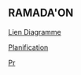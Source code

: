 ## RAMADA'ON

<a href="https://lucid.app/lucidchart/b55ad967-0eb4-45b4-92d5-48302c5ccdcc/edit?invitationId=inv_d27cd0bb-d368-4a77-b1c6-a12091085e71&page=0_0#">Lien Diagramme</a>


<a href="https://raaaa.atlassian.net/jira/software/projects/KAN/boards/1">Planification</a>

<a href='https://www.canva.com/design/DAGfwGVgNlI/iQe2nv6uoUMruHMAy7dSCg/edit?utm_content=DAGfwGVgNlI&utm_campaign=designshare&utm_medium=link2&utm_source=sharebutton'>Pr</a>
